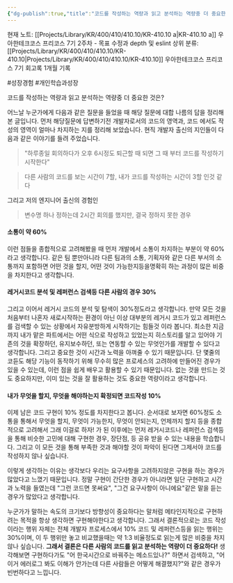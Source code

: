 ```yaml
---
{"dg-publish":true,"title":"코드를 작성하는 역량과 읽고 분석하는 역량중 더 중요한 것은","description":"개발자가 개발하면서 남의 코드를 읽는 시간과, 직접 코드를  작성하는 시간의 비율은 어떻게 될까 생각본적이 있나요? 라는 다른 사람의 질문에서 생각해본 고민입니다. 결론은 읽는 역량이 좀더 중요한 것 같다","permalink":"/projects/library/kr/400/410/410-10/kr-410-10-a/","dgPassFrontmatter":true,"noteIcon":"0","created":"2024-11-21T13:03:18.879+09:00","updated":"2025-07-08T23:04:08.684+09:00"}
---
```


현재 노트: [[Projects/Library/KR/400/410/410.10/KR-410.10 a\|KR-410.10 a]] 우아한테크코스 프리코스 7기 2주차 - 목표 수정과 depth 및 eslint
상위 분류: [[Projects/Library/KR/400/410/410.10/KR-410.10\|Projects/Library/KR/400/410/410.10/KR-410.10]] 우아한테크코스 프리코스 7기 회고록 1개월 기록

#성장경험  #개인학습과성장 

코드를 작성하는 역량과 읽고 분석하는 역량중 더 중요한 것은? 

어느날 누군가에게 다음과 같은 질문을 들었을 때 해당 질문에 대합 나름의 답을 정리해본 글입니다.
먼저 해당질문에 답변하기전 개발자로서의 코드의 영역과, 코드 에서도 작성의 영역이 얼마나 차지하는 지를 정리해 보았습니다. 현직 개발자 출신의 지인들이 다음과 같은 이야기를 들려 주었습니다.

> "하루종일 회의하다가 오후 6시정도 퇴근할 때 되면 그 때 부터 코드를 작성하기 시작한다"

> 다른 사람의 코드를 보는 시간이 7할, 내가 코드를 작성하는 시간이 3할 인것 같다

그리고 저의 엔지니어 출신의 경험인

> 변수명 하나 정하는데 2시간 회의를 했지만, 결국 정하지 못한 경우

#### **소통이 약 60%**
이런 점들을 종합적으로 고려해봤을 때 먼저 개발에서 소통이 차지하는 부분이 약 60%라고 생각합니다. 같은 팀 뿐만아니라 다른 팀과의 소통, 기획자와 같은 다른 부서의 소통까지 포함하면 어떤 것을 할지, 어떤 것이 가능한지등을명확히 하는 과정이 많은 비중을 차지한다고 생각합니다.

#### **레거시코드 분석 및 레퍼런스 검색등 다른 사람의 경우 30%**
그리고 이어서 레거시 코드의 분석 및 탐색이 30%정도라고 생각합니다. 만약 모든 것을 처음부터 나혼자 새로시작하는 환경이 아닌 이상 대부분의 레거시 코드가 있고 레퍼런스를 검색할 수 있는 상황에서 자유분방하게 시작하기는 힘들것 이라 봅니다. 최소한 지금까지 내가 맡은 파트에서는 어떤 식으로 작성하고 있었는지 히스토리를 알고 있어야 기존의 것을 확장하던, 유지보수하던, 또는 연동할 수 있는 무엇인가를 개발할 수 있다고 생각합니다. 그리고 중요한 것이 시간과 노력을 아껴줄 수 있기 때문입니다. 단 몇줄의 코듣도 해당 기능이 동작하기 위해 무수히 많은 프로세스의 고려하에 만들어진 경우가 있을 수 있는데, 이런 점을 쉽게 배우고 활용할 수 있기 때문입니다. 없는 것을 만드는 것도 중요하지만, 이미 있는 것을 잘 활용하는 것도 중요한 역량이라고 생각합니다.

#### **내가 무엇을 할지, 무엇을 해야하는지 확정되면 코드작성 10%**
이제 남은 코드 구현이 10% 정도를 차지한다고 봅니다.
순서대로 보자면 60%정도 소통을 통해서 무엇을 할지, 무엇이 가능한지, 무엇이 안되는지, 언제까지 할지 등을 종합적으로 고려해서 그래 이걸로 하자! 가 된 이후에는
먼저 레거시코드나 레퍼런스 검색등을 통해 비슷한 고민에 대해 구현한 경우, 장단점, 등 공유 받을 수 있는 내용을 학습합니다. 그리고 이 모든 것을 통해 부족한 것과 해야할 것이 파악이 된다면
그제서야 코드를 작성하지 않나 싶습니다.

이렇게 생각하는 이유는 생각보다 우리는 요구사항을 고려하지않은 구현을 하는 경우가 많았다고 느꼈기 때문입니다. 정말 구현이 간단한 경우가 아니라면 일단 구현하고 시간과 노력을 들였는데 "그런 코드면 못써요", "그건 요구사항이 아니에요"같은 말을 듣는 경우가 많았다고 생각합니다.

누군가가 말하는 속도의 크기보다 방향성이 중요하다는 말처럼 메타인지적으로 구현하려는 목적을 항상 생각하면 구현해야한다고 생각합니다.
그래서 결론적으로는 코드 작성이라는 행위 자체는 전체 개발자 프로세스에서 10% 코드 및 레퍼런스등을 읽는 행위는 30%이며, 이 두 행위만 놓고 비교했을때는 약 1:3 비율정도로 읽는게 많은 비중을 차지 않나 싶습니다. 
**그래서 결론은 다른 사람의 코드를 읽고 분석하는 역량이 더 중요하다!**
생각해보면 구현하다가도 "어 한국시간으로 바꿔주는 메소드있나?" 하면서 검색하고, "어 이거 에러로그 봐도 이해가 안가는데 다른 사람들은 어떻게 해결했지?"와 같은 경우가 빈번하다고 느낍니다.  


